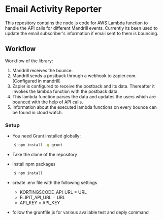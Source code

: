 # Email Activity Reporter
This repository contains the node js code for AWS Lambda function to handle the API calls for different Mandrill events.
Currently its been used to update the email subscriber's information if email sent to them is bouncing.

## Workflow
Workflow of the library:

1. Mandrill receives the bounce.
2. Mandrill sends a postback through a webhook to zapier.com. (Configured in mandrill)
3. Zapier is configured to receive the postback and its data. Thereafter it invokes the lambda function with the postback data.
4. This lambda function parses the data and updates the users which are bounced with the help of API calls.
5. Information about the executed lambda functions on every bounce can be found in cloud watch.

### Setup
- You need Grunt installed globally:

```sh
    $ npm install -g grunt
```
- Take the clone of the repository

- install npm packages
```sh
    $ npm install
```
- create .env file with the following settings

    *  KORTINGSCODE_API_URL  = URL
    *  FLIPIT_API_URL       = URL
    *  API_KEY              = API_KEY

- follow the gruntfile.js for various available test and deply command


